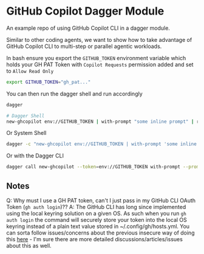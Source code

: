 # GitHub Copilot Dagger Module

An example repo of using GitHub Copilot CLI in a dagger module.

Similar to other coding agents, we want to show how to take advantage of GitHub Copilot CLI to multi-step or parallel agentic workloads.


In bash ensure you export the ```GITHUB_TOKEN``` environment variable which holds your GH PAT Token with ```Copilot Requests``` permission added and set to ```Allow Read Only```
```bash
export GITHUB_TOKEN="gh_pat..."
```

You can then run the dagger shell and run accordingly
```bash
dagger

# Dagger Shell
new-ghcopilot env://GITHUB_TOKEN | with-prompt "some inline prompt" | response | content
```

Or System Shell
```bash
dagger -c "new-ghcopilot env://GITHUB_TOKEN | with-prompt 'some inline prompt' | response | content"
```

Or with the Dagger CLI
```bash
dagger call new-ghcopilot --token=env://GITHUB_TOKEN with-prompt --prompt='some inline prompt' response content
```

## Notes
Q: Why must I use a GH PAT token, can't I just pass in my GitHub CLI OAuth Token (```gh auth login```)??
A: The GitHub CLI has long since implemented using the local keyring solution on a given OS.  As such when you run ```gh auth login``` the command will securely store your token into the local OS keyring instead of a plain text value stored in ~/.config/gh/hosts.yml.  You can sorta follow issues/concerns about the previous insecure way of doing this [here](https://github.com/cli/cli/issues/8954) - I'm sure there are more detailed discussions/articles/issues about this as well.